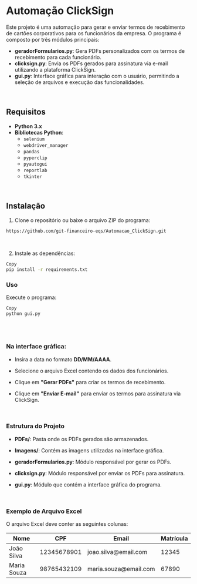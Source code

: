 # Automação ClickSign

Este projeto é uma automação para gerar e enviar termos de recebimento de cartões corporativos para os funcionários da empresa. O programa é composto por três módulos principais:

- **geradorFormularios.py**: Gera PDFs personalizados com os termos de recebimento para cada funcionário.
- **clicksign.py**: Envia os PDFs gerados para assinatura via e-mail utilizando a plataforma ClickSign.
- **gui.py**: Interface gráfica para interação com o usuário, permitindo a seleção de arquivos e execução das funcionalidades.
<br/>

## Requisitos

- **Python 3.x**
- **Bibliotecas Python**:
  - `selenium`
  - `webdriver_manager`
  - `pandas`
  - `pyperclip`
  - `pyautogui`
  - `reportlab`
  - `tkinter`
<br/>

## Instalação

1. Clone o repositório ou baixe o arquivo ZIP do programa:
 ```bash
 https://github.com/git-financeiro-eqs/Automacao_ClickSign.git
```
<br/>

2. Instale as dependências:

```bash
Copy
pip install -r requirements.txt
```

### Uso
Execute o programa:

```bash
Copy
python gui.py
```
<br/>
<br/>

### Na interface gráfica:

- Insira a data no formato **DD/MM/AAAA**.

- Selecione o arquivo Excel contendo os dados dos funcionários.

- Clique em **"Gerar PDFs"** para criar os termos de recebimento.

- Clique em **"Enviar E-mail"** para enviar os termos para assinatura via ClickSign.
<br/>

### Estrutura do Projeto
- **PDFs/**: Pasta onde os PDFs gerados são armazenados.

- **Imagens/**: Contém as imagens utilizadas na interface gráfica.

- **geradorFormularios.py**: Módulo responsável por gerar os PDFs.

- **clicksign.py**: Módulo responsável por enviar os PDFs para assinatura.

- **gui.py**: Módulo que contém a interface gráfica do programa.
<br/>

### Exemplo de Arquivo Excel
O arquivo Excel deve conter as seguintes colunas:

<table> <thead> <tr> <th>Nome</th> <th>CPF</th> <th>Email</th> <th>Matrícula</th> </tr> </thead> <tbody> <tr> <td>João Silva</td> <td>12345678901</td> <td>joao.silva@email.com</td> <td>12345</td> </tr> <tr> <td>Maria Souza</td> <td>98765432109</td> <td>maria.souza@email.com</td> <td>67890</td> </tr> </tbody> </table> 
